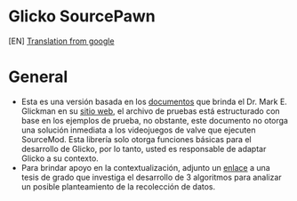 # Glicko SourcePawn

[EN] [Translation from google](https://translate.google.com/translate?sl=es&tl=en&u=https://github.com/lechuga16/Glicko_SourcePawn)

# General
- Esta es una versión basada en los [documentos](http://www.glicko.net/glicko/glicko.pdf) que brinda el Dr. Mark E. Glickman en su [sitio web](http://www.glicko.net), el archivo de pruebas está estructurado con base en los ejemplos de prueba, no obstante, este documento no otorga una solución inmediata a los videojuegos de valve que ejecuten SourceMod. Esta librería solo otorga funciones básicas para el desarrollo de Glicko, por lo tanto, usted es responsable de adaptar Glicko a su contexto. 
- Para brindar apoyo en la contextualización, adjunto un [enlace](https://rhetoricstudios.com/downloads/AbstractingGlicko2ForTeamGames.pdf) a una tesis de grado que investiga el desarrollo de 3 algoritmos para analizar un posible planteamiento de la recolección de datos.


